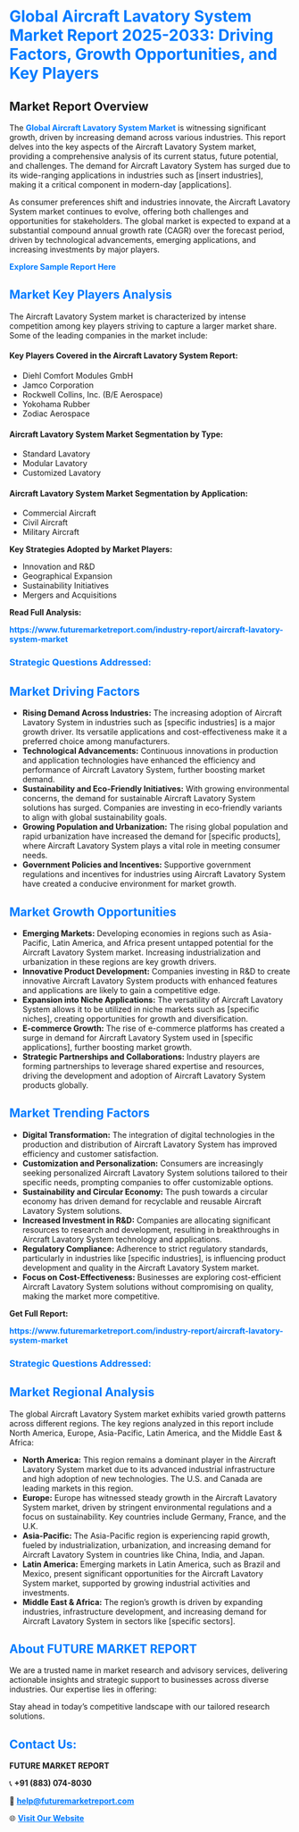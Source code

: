 <h1 style="color: #007BFF;">Global Aircraft Lavatory System Market Report 2025-2033: Driving Factors, Growth Opportunities, and Key Players</h1>

<section id="overview">
<h2>Market Report Overview</h2>
<p>The <a href="https://www.futuremarketreport.com/industry-report/aircraft-lavatory-system-market" style="color: #007BFF; text-decoration: none;"><strong>Global Aircraft Lavatory System Market</strong></a> is witnessing significant growth, driven by increasing demand across various industries. This report delves into the key aspects of the Aircraft Lavatory System market, providing a comprehensive analysis of its current status, future potential, and challenges. The demand for Aircraft Lavatory System has surged due to its wide-ranging applications in industries such as [insert industries], making it a critical component in modern-day [applications].</p>
<p>As consumer preferences shift and industries innovate, the Aircraft Lavatory System market continues to evolve, offering both challenges and opportunities for stakeholders. The global market is expected to expand at a substantial compound annual growth rate (CAGR) over the forecast period, driven by technological advancements, emerging applications, and increasing investments by major players.</p>
</section>

<section id="overview">
<p><a href="https://www.futuremarketreport.com/request-sample/reportId=60278" style="color: #007BFF; text-decoration: none;"><strong>Explore Sample Report Here</strong></a></p>
</section>

<section id="key-players">
<h2 style="color: #007BFF;">Market Key Players Analysis</h2>
<p>The Aircraft Lavatory System market is characterized by intense competition among key players striving to capture a larger market share. Some of the leading companies in the market include:</p>
<h4>Key Players Covered in the Aircraft Lavatory System Report:</h4>
<ul><li>Diehl Comfort Modules GmbH</li><li>Jamco Corporation</li><li>Rockwell Collins, Inc. (B/E Aerospace)</li><li>Yokohama Rubber</li><li>Zodiac Aerospace</li></ul>
<h4>Aircraft Lavatory System Market Segmentation by Type:</h4>
<ul><li>Standard Lavatory</li><li>Modular Lavatory</li><li>Customized Lavatory</li></ul>

<h4>Aircraft Lavatory System Market Segmentation by Application:</h4>
<ul><li>Commercial Aircraft</li><li>Civil Aircraft</li><li>Military Aircraft</li></ul>
<p><strong>Key Strategies Adopted by Market Players:</strong></p>
<ul>
<li>Innovation and R&D</li>
<li>Geographical Expansion</li>
<li>Sustainability Initiatives</li>
<li>Mergers and Acquisitions</li>
</ul>
</section>

<section>
<p><strong>Read Full Analysis: </strong></p><a href="https://www.futuremarketreport.com/industry-report/aircraft-lavatory-system-market" style="color: #007BFF; text-decoration: none;"><strong>https://www.futuremarketreport.com/industry-report/aircraft-lavatory-system-market</strong></a>
<h3 style="color: #007BFF;">Strategic Questions Addressed:</h3>
</section>

<section id="driving-factors">
<h2 style="color: #007BFF;">Market Driving Factors</h2>
<ul>
<li><strong>Rising Demand Across Industries:</strong> The increasing adoption of Aircraft Lavatory System in industries such as [specific industries] is a major growth driver. Its versatile applications and cost-effectiveness make it a preferred choice among manufacturers.</li>
<li><strong>Technological Advancements:</strong> Continuous innovations in production and application technologies have enhanced the efficiency and performance of Aircraft Lavatory System, further boosting market demand.</li>
<li><strong>Sustainability and Eco-Friendly Initiatives:</strong> With growing environmental concerns, the demand for sustainable Aircraft Lavatory System solutions has surged. Companies are investing in eco-friendly variants to align with global sustainability goals.</li>
<li><strong>Growing Population and Urbanization:</strong> The rising global population and rapid urbanization have increased the demand for [specific products], where Aircraft Lavatory System plays a vital role in meeting consumer needs.</li>
<li><strong>Government Policies and Incentives:</strong> Supportive government regulations and incentives for industries using Aircraft Lavatory System have created a conducive environment for market growth.</li>
</ul>
</section>

<section id="growth-opportunities">
<h2 style="color: #007BFF;">Market Growth Opportunities</h2>
<ul>
<li><strong>Emerging Markets:</strong> Developing economies in regions such as Asia-Pacific, Latin America, and Africa present untapped potential for the Aircraft Lavatory System market. Increasing industrialization and urbanization in these regions are key growth drivers.</li>
<li><strong>Innovative Product Development:</strong> Companies investing in R&D to create innovative Aircraft Lavatory System products with enhanced features and applications are likely to gain a competitive edge.</li>
<li><strong>Expansion into Niche Applications:</strong> The versatility of Aircraft Lavatory System allows it to be utilized in niche markets such as [specific niches], creating opportunities for growth and diversification.</li>
<li><strong>E-commerce Growth:</strong> The rise of e-commerce platforms has created a surge in demand for Aircraft Lavatory System used in [specific applications], further boosting market growth.</li>
<li><strong>Strategic Partnerships and Collaborations:</strong> Industry players are forming partnerships to leverage shared expertise and resources, driving the development and adoption of Aircraft Lavatory System products globally.</li>
</ul>
</section>

<section id="trending-factors">
<h2 style="color: #007BFF;">Market Trending Factors</h2>
<ul>
<li><strong>Digital Transformation:</strong> The integration of digital technologies in the production and distribution of Aircraft Lavatory System has improved efficiency and customer satisfaction.</li>
<li><strong>Customization and Personalization:</strong> Consumers are increasingly seeking personalized Aircraft Lavatory System solutions tailored to their specific needs, prompting companies to offer customizable options.</li>
<li><strong>Sustainability and Circular Economy:</strong> The push towards a circular economy has driven demand for recyclable and reusable Aircraft Lavatory System solutions.</li>
<li><strong>Increased Investment in R&D:</strong> Companies are allocating significant resources to research and development, resulting in breakthroughs in Aircraft Lavatory System technology and applications.</li>
<li><strong>Regulatory Compliance:</strong> Adherence to strict regulatory standards, particularly in industries like [specific industries], is influencing product development and quality in the Aircraft Lavatory System market.</li>
<li><strong>Focus on Cost-Effectiveness:</strong> Businesses are exploring cost-efficient Aircraft Lavatory System solutions without compromising on quality, making the market more competitive.</li>
</ul>
</section>

<section>
<p><strong>Get Full Report: </strong></p><a href="https://www.futuremarketreport.com/industry-report/aircraft-lavatory-system-market" style="color: #007BFF; text-decoration: none;"><strong>https://www.futuremarketreport.com/industry-report/aircraft-lavatory-system-market</strong></a>
<h3 style="color: #007BFF;">Strategic Questions Addressed:</h3>
</section>


<section id="regional-analysis">
<h2 style="color: #007BFF;">Market Regional Analysis</h2>
<p>The global Aircraft Lavatory System market exhibits varied growth patterns across different regions. The key regions analyzed in this report include North America, Europe, Asia-Pacific, Latin America, and the Middle East & Africa:</p>
<ul>
<li><strong>North America:</strong> This region remains a dominant player in the Aircraft Lavatory System market due to its advanced industrial infrastructure and high adoption of new technologies. The U.S. and Canada are leading markets in this region.</li>
<li><strong>Europe:</strong> Europe has witnessed steady growth in the Aircraft Lavatory System market, driven by stringent environmental regulations and a focus on sustainability. Key countries include Germany, France, and the U.K.</li>
<li><strong>Asia-Pacific:</strong> The Asia-Pacific region is experiencing rapid growth, fueled by industrialization, urbanization, and increasing demand for Aircraft Lavatory System in countries like China, India, and Japan.</li>
<li><strong>Latin America:</strong> Emerging markets in Latin America, such as Brazil and Mexico, present significant opportunities for the Aircraft Lavatory System market, supported by growing industrial activities and investments.</li>
<li><strong>Middle East & Africa:</strong> The region’s growth is driven by expanding industries, infrastructure development, and increasing demand for Aircraft Lavatory System in sectors like [specific sectors].</li>
</ul>
</section>

<footer>
<h2 style="color: #007BFF;">About FUTURE MARKET REPORT</h2>
<p>We are a trusted name in market research and advisory services, delivering actionable insights and strategic support to businesses across diverse industries. Our expertise lies in offering:</p>

<p>Stay ahead in today’s competitive landscape with our tailored research solutions.</p>

<h2 style="color: #007BFF;">Contact Us:</h2>
<p><strong>FUTURE MARKET REPORT</strong></p>
<p>📞 <strong>+91 (883) 074-8030</strong></p>
<p>📧 <strong><a href="mailto:help@futuremarketreport.com" style="color: #007BFF;">help@futuremarketreport.com</a></strong></p>
<p>🌐 <strong><a href="https://www.futuremarketreport.com/" style="color: #007BFF;">Visit Our Website</a></strong></p>
</footer>